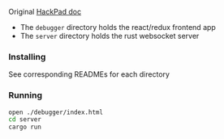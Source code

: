 Original [HackPad doc](https://hackpad.com/Atmel-AVR-Emulator-oInhZ8NzxKG)

* The `debugger` directory holds the react/redux frontend app
* The `server` directory holds the rust websocket server

### Installing

See corresponding READMEs for each directory

### Running

``` bash
open ./debugger/index.html
cd server
cargo run
```

